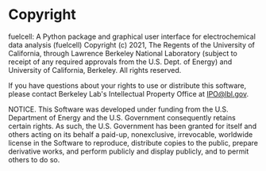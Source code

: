 Copyright
=========

fuelcell: A Python package and graphical user interface for electrochemical 
data analysis (fuelcell) Copyright (c) 2021, The Regents of the University 
of California, through Lawrence Berkeley National Laboratory (subject to 
receipt of any required approvals from the U.S. Dept. of Energy) and 
University of California, Berkeley. All rights reserved.

If you have questions about your rights to use or distribute this software,
please contact Berkeley Lab's Intellectual Property Office at
IPO@lbl.gov.

NOTICE.  This Software was developed under funding from the U.S. Department
of Energy and the U.S. Government consequently retains certain rights.  As
such, the U.S. Government has been granted for itself and others acting on
its behalf a paid-up, nonexclusive, irrevocable, worldwide license in the
Software to reproduce, distribute copies to the public, prepare derivative 
works, and perform publicly and display publicly, and to permit others to do so.
